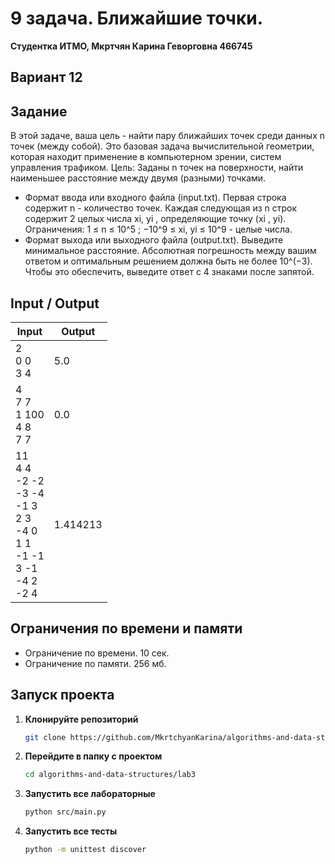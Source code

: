 # 9 задача. Ближайшие точки.
**Студентка ИТМО,  Мкртчян Карина Геворговна  466745**  

## Вариант 12

## Задание 
В этой задаче, ваша цель - найти пару ближайших точек среди данных n точек
(между собой). Это базовая задача вычислительной геометрии, которая находит
применение в компьютерном зрении, систем управления трафиком.
Цель: Заданы n точек на поверхности, найти наименьшее расстояние между
двумя (разными) точками. 
- Формат ввода или входного файла (input.txt). Первая строка содержит n - количество точек. Каждая следующая из n строк содержит 2 целых числа
xi, yi , определяющие точку (xi , yi). Ограничения: 1 ≤ n ≤ 10^5 ; −10^9 ≤ xi, yi ≤ 10^9 - целые числа.
- Формат выхода или выходного файла (output.txt). Выведите минимальное расстояние. Абсолютная погрешность между вашим ответом и оптимальным решением должна быть не более 10^(−3). Чтобы это обеспечить, выведите ответ с 4 знаками после запятой.

## Input / Output 

| Input                                                                                                                       | Output   |
|-----------------------------------------------------------------------------------------------------------------------------|----------|
| 2 <br/> 0 0 <br/> 3 4                                                                                                       |  5.0     |
| 4 <br/> 7 7 <br/> 1 100 <br/> 4 8 <br/> 7 7                                                                                 | 0.0      |
| 11 <br/> 4 4 <br/> -2 -2 <br/> -3 -4 <br/> -1 3 <br/> 2 3 <br/> -4 0 <br/> 1 1 <br/> -1 -1 <br/> 3 -1 <br/> -4 2 <br/> -2 4 | 1.414213 |




## Ограничения по времени и памяти

- Ограничение по времени. 10 сек.
- Ограничение по памяти. 256 мб.


## Запуск проекта
1. **Клонируйте репозиторий**
   ```bash
   git clone https://github.com/MkrtchyanKarina/algorithms-and-data-structures.git
   ```
2. **Перейдите в папку с проектом**
   ```bash
   cd algorithms-and-data-structures/lab3
   ```
3. **Запустить все лабораторные**
    ```bash
   python src/main.py
   ```
4. **Запустить все тесты**
    ```bash
   python -m unittest discover
   ```